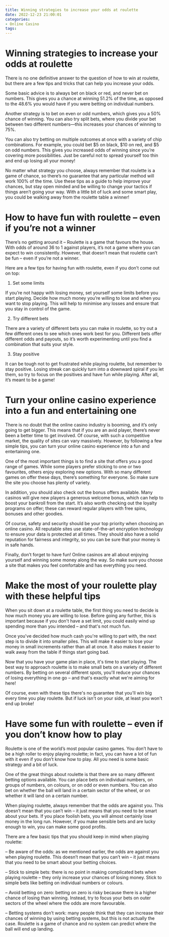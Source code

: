 ```yaml
---
title: Winning strategies to increase your odds at roulette 
date: 2022-12-23 21:00:01
categories:
- Online Casino
tags:
---
```



#  Winning strategies to increase your odds at roulette 

There is no one definitive answer to the question of how to win at roulette, but there are a few tips and tricks that can help you increase your odds.

Some basic advice is to always bet on black or red, and never bet on numbers. This gives you a chance at winning 51.2% of the time, as opposed to the 48.6% you would have if you were betting on individual numbers.

Another strategy is to bet on even or odd numbers, which gives you a 50% chance of winning. You can also try split bets, where you divide your bet between two different numbers—this increases your chances of winning to 75%.

You can also try betting on multiple outcomes at once with a variety of chip combinations. For example, you could bet $5 on black, $10 on red, and $5 on odd numbers. This gives you increased odds of winning since you’re covering more possibilities. Just be careful not to spread yourself too thin and end up losing all your money!

No matter what strategy you choose, always remember that roulette is a game of chance, so there’s no guarantee that any particular method will work 100% of the time. Use these tips as a guide to help improve your chances, but stay open minded and be willing to change your tactics if things aren’t going your way. With a little bit of luck and some smart play, you could be walking away from the roulette table a winner!

#  How to have fun with roulette – even if you’re not a winner 

There’s no getting around it – Roulette is a game that favours the house. With odds of around 36 to 1 against players, it’s not a game where you can expect to win consistently. However, that doesn’t mean that roulette can’t be fun – even if you’re not a winner.

Here are a few tips for having fun with roulette, even if you don’t come out on top: 

1. Set some limits

If you’re not happy with losing money, set yourself some limits before you start playing. Decide how much money you’re willing to lose and when you want to stop playing. This will help to minimise any losses and ensure that you stay in control of the game. 

2. Try different bets

There are a variety of different bets you can make in roulette, so try out a few different ones to see which ones work best for you. Different bets offer different odds and payouts, so it’s worth experimenting until you find a combination that suits your style. 

3. Stay positive

It can be tough not to get frustrated while playing roulette, but remember to stay positive. Losing streak can quickly turn into a downward spiral if you let them, so try to focus on the positives and have fun while playing. After all, it’s meant to be a game!

#  Turn your online casino experience into a fun and entertaining one 

There is no doubt that the online casino industry is booming, and it’s only going to get bigger. This means that if you are an avid player, there’s never been a better time to get involved. Of course, with such a competitive market, the quality of sites can vary massively. However, by following a few simple tips, you can turn your online casino experience into a fun and entertaining one.

One of the most important things is to find a site that offers you a good range of games. While some players prefer sticking to one or two favourites, others enjoy exploring new options. With so many different games on offer these days, there’s something for everyone. So make sure the site you choose has plenty of variety.

In addition, you should also check out the bonus offers available. Many casinos will give new players a generous welcome bonus, which can help to boost your bankroll from the start. It’s also worth checking out the loyalty programs on offer; these can reward regular players with free spins, bonuses and other goodies.

Of course, safety and security should be your top priority when choosing an online casino. All reputable sites use state-of-the-art encryption technology to ensure your data is protected at all times. They should also have a solid reputation for fairness and integrity, so you can be sure that your money is in safe hands.

Finally, don’t forget to have fun! Online casinos are all about enjoying yourself and winning some money along the way. So make sure you choose a site that makes you feel comfortable and has everything you need.

#  Make the most of your roulette play with these helpful tips 

When you sit down at a roulette table, the first thing you need to decide is how much money you are willing to lose. Before going any further, this is important because if you don't have a set limit, you could easily wind up spending more than you intended – and that's not much fun.

Once you've decided how much cash you're willing to part with, the next step is to divide it into smaller piles. This will make it easier to lose your money in small increments rather than all at once. It also makes it easier to walk away from the table if things start going bad.

Now that you have your game plan in place, it's time to start playing. The best way to approach roulette is to make small bets on a variety of different numbers. By betting on several different spots, you'll reduce your chances of losing everything in one go – and that's exactly what we're aiming for here!

Of course, even with these tips there's no guarantee that you'll win big every time you play roulette. But if luck isn't on your side, at least you won't end up broke!

#  Have some fun with roulette – even if you don’t know how to play

Roulette is one of the world’s most popular casino games. You don’t have to be a high roller to enjoy playing roulette; in fact, you can have a lot of fun with it even if you don’t know how to play. All you need is some basic strategy and a bit of luck.

One of the great things about roulette is that there are so many different betting options available. You can place bets on individual numbers, on groups of numbers, on colours, or on odd or even numbers. You can also bet on whether the ball will land in a certain sector of the wheel, or on whether it will land on a certain number.

When playing roulette, always remember that the odds are against you. This doesn’t mean that you can’t win – it just means that you need to be smart about your bets. If you place foolish bets, you will almost certainly lose money in the long run. However, if you make sensible bets and are lucky enough to win, you can make some good profits.

There are a few basic tips that you should keep in mind when playing roulette:

– Be aware of the odds: as we mentioned earlier, the odds are against you when playing roulette. This doesn’t mean that you can’t win – it just means that you need to be smart about your betting choices.

– Stick to simple bets: there is no point in making complicated bets when playing roulette – they only increase your chances of losing money. Stick to simple bets like betting on individual numbers or colours.

– Avoid betting on zero: betting on zero is risky because there is a higher chance of losing than winning. Instead, try to focus your bets on outer sectors of the wheel where the odds are more favourable.

– Betting systems don’t work: many people think that they can increase their chances of winning by using betting systems, but this is not actually the case. Roulette is a game of chance and no system can predict where the ball will end up landing.